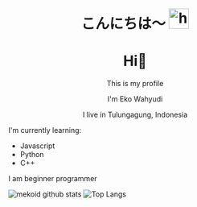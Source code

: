 <h1 align="center">こんにちは〜 <img src="https://user-images.githubusercontent.com/1303154/88677602-1635ba80-d120-11ea-84d8-d263ba5fc3c0.gif" width="40px" alt="hi"></h1>


<h1  align='center'> Hi👋</h1>

<p align='center'>This is my profile</p>


<p align='center'>I'm Eko Wahyudi </p>

<p align='center'>I live in Tulungagung, Indonesia</p>


I'm currently learning:
- Javascript
- Python
- C++

I am beginner programmer




![mekoid github stats](https://github-readme-stats.vercel.app/api?username=mekoid&layout=compact&theme=radical)
![Top Langs](https://github-readme-stats.vercel.app/api/top-langs/?username=mekoid&count_private=true&show_icons=true&theme=radical)
